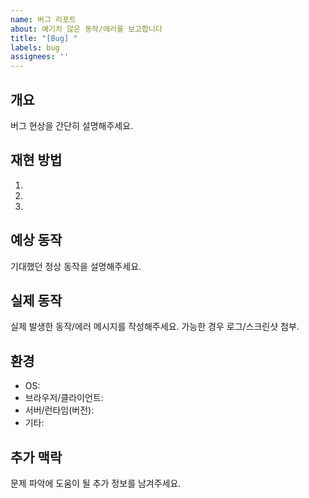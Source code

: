 ```yaml
---
name: 버그 리포트
about: 예기치 않은 동작/에러를 보고합니다
title: "[Bug] "
labels: bug
assignees: ''
---
```


## 개요
버그 현상을 간단히 설명해주세요.

## 재현 방법
1. 
2. 
3. 

## 예상 동작
기대했던 정상 동작을 설명해주세요.

## 실제 동작
실제 발생한 동작/에러 메시지를 작성해주세요. 가능한 경우 로그/스크린샷 첨부.

## 환경
- OS: 
- 브라우저/클라이언트: 
- 서버/런타임(버전): 
- 기타:

## 추가 맥락
문제 파악에 도움이 될 추가 정보를 남겨주세요.


